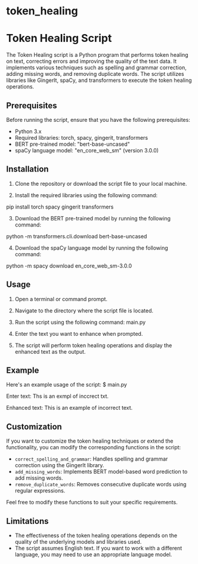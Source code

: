 # token_healing
# Token Healing Script

The Token Healing script is a Python program that performs token healing on text, correcting errors and improving the quality of the text data. It implements various techniques such as spelling and grammar correction, adding missing words, and removing duplicate words. The script utilizes libraries like GingerIt, spaCy, and transformers to execute the token healing operations.

## Prerequisites

Before running the script, ensure that you have the following prerequisites:

- Python 3.x
- Required libraries: torch, spacy, gingerit, transformers
- BERT pre-trained model: "bert-base-uncased"
- spaCy language model: "en_core_web_sm" (version 3.0.0)

## Installation

1. Clone the repository or download the script file to your local machine.

2. Install the required libraries using the following command:

pip install torch spacy gingerit transformers


3. Download the BERT pre-trained model by running the following command:

python -m transformers.cli.download bert-base-uncased


4. Download the spaCy language model by running the following command:

python -m spacy download en_core_web_sm-3.0.0


## Usage

1. Open a terminal or command prompt.

2. Navigate to the directory where the script file is located.

3. Run the script using the following command:
main.py


4. Enter the text you want to enhance when prompted.

5. The script will perform token healing operations and display the enhanced text as the output.

## Example

Here's an example usage of the script:
$ main.py

Enter text: Ths is an exmpl of inccrect txt.

Enhanced text: This is an example of incorrect text.


## Customization

If you want to customize the token healing techniques or extend the functionality, you can modify the corresponding functions in the script:

- `correct_spelling_and_grammar`: Handles spelling and grammar correction using the GingerIt library.
- `add_missing_words`: Implements BERT model-based word prediction to add missing words.
- `remove_duplicate_words`: Removes consecutive duplicate words using regular expressions.

Feel free to modify these functions to suit your specific requirements.

## Limitations

- The effectiveness of the token healing operations depends on the quality of the underlying models and libraries used.
- The script assumes English text. If you want to work with a different language, you may need to use an appropriate language model.
